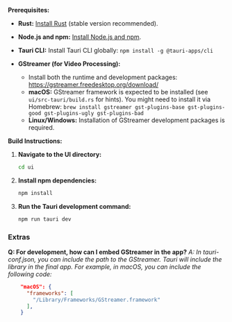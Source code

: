 **Prerequisites:**

*   **Rust:**  [Install Rust](https://www.rust-lang.org/tools/install) (stable version recommended).
*   **Node.js and npm:** [Install Node.js and npm](https://nodejs.org/).
*   **Tauri CLI:**  Install Tauri CLI globally: `npm install -g @tauri-apps/cli`

*   **GStreamer (for Video Processing):**
    * Install both the runtime and development packages: https://gstreamer.freedesktop.org/download/
    *   **macOS:** GStreamer framework is expected to be installed (see `ui/src-tauri/build.rs` for hints). You might need to install it via Homebrew: `brew install gstreamer gst-plugins-base gst-plugins-good gst-plugins-ugly gst-plugins-bad`
    *   **Linux/Windows:**  Installation of GStreamer development packages is required. 

**Build Instructions:**

1.  **Navigate to the UI directory:**
    ```bash
    cd ui
    ```

2.  **Install npm dependencies:**
    ```bash
    npm install
    ```

3.  **Run the Tauri development command:**
    ```bash
    npm run tauri dev
    ```


### Extras

**Q: For development, how can I embed GStreamer in the app?**
*A: In tauri-conf.json, you can include the path to the GStreamer. Tauri will include the library in the final app. For example, in macOS, you can include the following code:*

```json
    "macOS": {
      "frameworks": [
        "/Library/Frameworks/GStreamer.framework"
      ],
    }
```